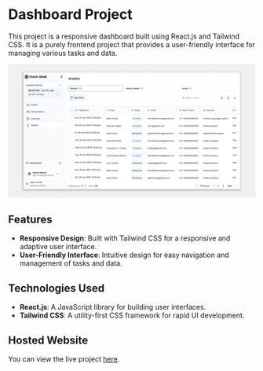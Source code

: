 # Dashboard Project

This project is a responsive dashboard built using React.js and Tailwind CSS. It is a purely frontend project that provides a user-friendly interface for managing various tasks and data.

![Project Screenshot](src/assets/preview.png)

## Features

- **Responsive Design**: Built with Tailwind CSS for a responsive and adaptive user interface.
- **User-Friendly Interface**: Intuitive design for easy navigation and management of tasks and data.

## Technologies Used

- **React.js**: A JavaScript library for building user interfaces.
- **Tailwind CSS**: A utility-first CSS framework for rapid UI development.

## Hosted Website

You can view the live project [here](https://shiiivani.github.io/omnify/).
